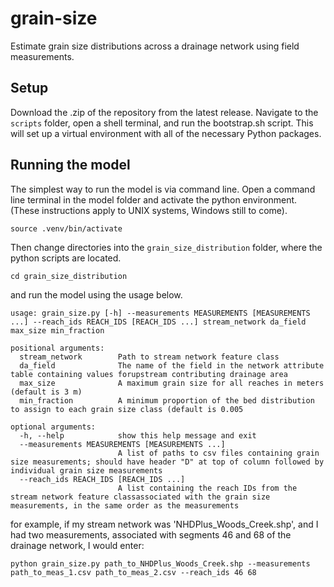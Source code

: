 # grain-size
Estimate grain size distributions across a drainage network using field measurements.

## Setup
Download the .zip of the repository from the latest release. Navigate to the `scripts` folder, open a shell 
terminal, and run the bootstrap.sh script. This will set up a virtual environment with all of the necessary 
Python packages.

## Running the model
The simplest way to run the model is via command line. Open a command line terminal in the model folder and activate the 
python environment. (These instructions apply to UNIX systems, Windows still to come).

```commandline
source .venv/bin/activate
```
Then change directories into the `grain_size_distribution` folder, where the python scripts are located.

```commandline
cd grain_size_distribution
```

and run the model using the usage below.
```commandline
usage: grain_size.py [-h] --measurements MEASUREMENTS [MEASUREMENTS ...] --reach_ids REACH_IDS [REACH_IDS ...] stream_network da_field max_size min_fraction

positional arguments:
  stream_network        Path to stream network feature class
  da_field              The name of the field in the network attribute table containing values forupstream contributing drainage area
  max_size              A maximum grain size for all reaches in meters (default is 3 m)
  min_fraction          A minimum proportion of the bed distribution to assign to each grain size class (default is 0.005

optional arguments:
  -h, --help            show this help message and exit
  --measurements MEASUREMENTS [MEASUREMENTS ...]
                        A list of paths to csv files containing grain size measurements; should have header "D" at top of column followed by individual grain size measurements
  --reach_ids REACH_IDS [REACH_IDS ...]
                        A list containing the reach IDs from the stream network feature classassociated with the grain size measurements, in the same order as the measurements
```

for example, if my stream network was 'NHDPlus_Woods_Creek.shp', and I had two measurements,
associated with segments 46 and 68 of the drainage network, I would enter:

```commandline
python grain_size.py path_to_NHDPlus_Woods_Creek.shp --measurements path_to_meas_1.csv path_to_meas_2.csv --reach_ids 46 68
```
